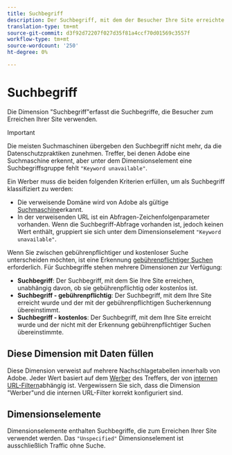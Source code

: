 ```yaml
---
title: Suchbegriff
description: Der Suchbegriff, mit dem der Besucher Ihre Site erreichte.
translation-type: tm+mt
source-git-commit: d3f92d72207f027d35f81a4ccf70d01569c3557f
workflow-type: tm+mt
source-wordcount: '250'
ht-degree: 0%

---
```



# Suchbegriff

Die Dimension &quot;Suchbegriff&quot;erfasst die Suchbegriffe, die Besucher zum Erreichen Ihrer Site verwenden.

>[!IMPORTANT]
>
>Die meisten Suchmaschinen übergeben den Suchbegriff nicht mehr, da die Datenschutzpraktiken zunehmen. Treffer, bei denen Adobe eine Suchmaschine erkennt, aber unter dem Dimensionselement eine Suchbegriffsgruppe fehlt `"Keyword unavailable"`.

Ein Werber muss die beiden folgenden Kriterien erfüllen, um als Suchbegriff klassifiziert zu werden:

* Die verweisende Domäne wird von Adobe als gültige [Suchmaschine](search-engine.md)erkannt.
* In der verweisenden URL ist ein Abfragen-Zeichenfolgenparameter vorhanden. Wenn die Suchbegriff-Abfrage vorhanden ist, jedoch keinen Wert enthält, gruppiert sie sich unter dem Dimensionselement `"Keyword unavailable"`.

Wenn Sie zwischen gebührenpflichtiger und kostenloser Suche unterscheiden möchten, ist eine Erkennung [gebührenpflichtiger Suchen](/help/admin/admin/paid-search-detection/paid-search-detection.md) erforderlich. Für Suchbegriffe stehen mehrere Dimensionen zur Verfügung:

* **Suchbegriff**: Der Suchbegriff, mit dem Sie Ihre Site erreichen, unabhängig davon, ob sie gebührenpflichtig oder kostenlos ist.
* **Suchbegriff - gebührenpflichtig**: Der Suchbegriff, mit dem Ihre Site erreicht wurde und der mit der gebührenpflichtigen Sucherkennung übereinstimmt.
* **Suchbegriff - kostenlos**: Der Suchbegriff, mit dem Ihre Site erreicht wurde und der nicht mit der Erkennung gebührenpflichtiger Suchen übereinstimmte.

## Diese Dimension mit Daten füllen

Diese Dimension verweist auf mehrere Nachschlagetabellen innerhalb von Adobe. Jeder Wert basiert auf dem [Werber](referrer.md) des Treffers, der von [internen URL-Filtern](/help/admin/admin/internal-url-filter-admin.md)abhängig ist. Vergewissern Sie sich, dass die Dimension &quot;Werber&quot;und die internen URL-Filter korrekt konfiguriert sind.

## Dimensionselemente

Dimensionselemente enthalten Suchbegriffe, die zum Erreichen Ihrer Site verwendet werden. Das `"Unspecified"` Dimensionselement ist ausschließlich Traffic ohne Suche.
